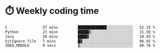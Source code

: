 
# :stopwatch: Weekly coding time
<!--START_SECTION:waka-->

```txt
C                57 mins         █████████████░░░░░░░░░░░░   52.19 %
Python           23 mins         █████▒░░░░░░░░░░░░░░░░░░░   21.50 %
Java             20 mins         ████▓░░░░░░░░░░░░░░░░░░░░   18.43 %
GitIgnore file   7 mins          █▓░░░░░░░░░░░░░░░░░░░░░░░   06.92 %
IDEA_MODULE      0 secs          ▒░░░░░░░░░░░░░░░░░░░░░░░░   00.76 %
```

<!--END_SECTION:waka-->


<!-- <p> <img src="https://github-readme-stats.vercel.app/api?username=cozgerest&show_icons=true&hide_border=false" />  </p> -->

